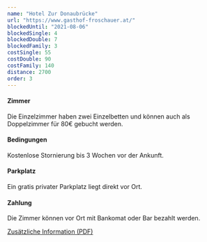 ```yaml
---
name: "Hotel Zur Donaubrücke"
url: "https://www.gasthof-froschauer.at/"
blockedUntil: "2021-08-06"
blockedSingle: 4
blockedDouble: 7
blockedFamily: 3
costSingle: 55
costDouble: 90
costFamily: 140
distance: 2700
order: 3
---
```


#### Zimmer

Die Einzelzimmer haben zwei Einzelbetten und können auch als Doppelzimmer für 80€ gebucht werden.

#### Bedingungen

Kostenlose Stornierung bis 3 Wochen vor der Ankunft.

#### Parkplatz

Ein gratis privater Parkplatz liegt direkt vor Ort.

#### Zahlung

Die Zimmer können vor Ort mit Bankomat oder Bar bezahlt werden.

<a href="https://www.gasthof-froschauer.at/downloads/Folder_%202017.pdf" target="_blank" rel="noreferrer">Zusätzliche Information (PDF)</a>
